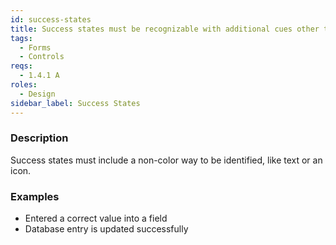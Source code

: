 ```yaml
---
id: success-states
title: Success states must be recognizable with additional cues other than color
tags:
  - Forms
  - Controls
reqs:
  - 1.4.1 A
roles:
  - Design
sidebar_label: Success States
---
```


### Description

Success states must include a non-color way to be identified, like text or an icon.

### Examples

- Entered a correct value into a field
- Database entry is updated successfully
